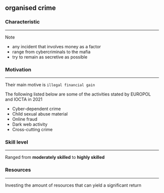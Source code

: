 ## **organised crime**

### Characteristic
---
>[!note]
>- any incident that involves money as a factor
>- range from cybercriminals to the mafia
>- try to remain as secretive as possible 


### Motivation 
---
Their main motive is `illegal financial gain`

The following listed below are some of the activities stated by EUROPOL and IOCTA in 2021
- Cyber-dependent crime
- Child sexual abuse material
- Online fraud
- Dark web activity
- Cross-cutting crime

### Skill level 
---
Ranged from **moderately skilled** to **highly skilled**

### Resources
---
Investing the amount of resources that can yield a significant return 



